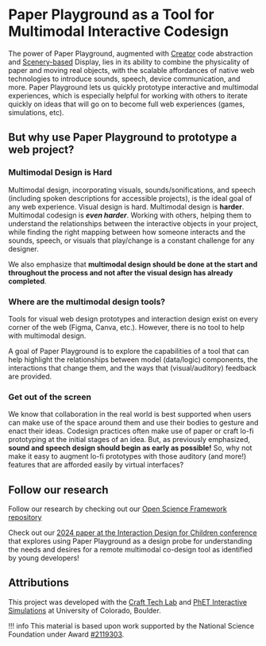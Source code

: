 # Paper Playground as a Tool for Multimodal Interactive Codesign

The power of Paper Playground, augmented with [Creator](../setup/creator.md) code abstraction and [Scenery-based](https://scenerystack.github.io/community/) Display, lies in its ability to combine the physicality of paper and moving real objects, with the scalable affordances of native web technologies to introduce sounds, speech, device communication, and more. Paper Playground lets us quickly prototype interactive and multimodal experiences, which is especially helpful for working with others to iterate quickly on ideas that will go on to become full web experiences (games, simulations, etc).

## But why use Paper Playground to prototype a web project?

### Multimodal Design is Hard

Multimodal design, incorporating visuals, sounds/sonifications, and speech (including spoken descriptions for accessible projects), is the ideal goal of any web experience.
Visual design is hard. Multimodal design is **harder**. Multimodal codesign is ***even harder***. Working with others, helping them to understand the relationships between the interactive objects in your project, while finding the right mapping between how someone interacts and the sounds, speech, or visuals that play/change is a constant challenge for any designer.

We also emphasize that **multimodal design should be done at the start and throughout the process and not after the visual design has already completed**.

### Where are the multimodal design tools?

Tools for visual web design prototypes and interaction design exist on every corner of the web (Figma, Canva, etc.). However, there is no tool to help with multimodal design. 

A goal of Paper Playground is to explore the capabilities of a tool that can help highlight the relationships between model (data/logic) components, the interactions that change them, and the ways that (visual/auditory) feedback are provided.

### Get out of the screen

We know that collaboration in the real world is best supported when users can make use of the space around them and use their bodies to gesture and enact their ideas. Codesign practices often make use of paper or craft lo-fi prototyping at the initial stages of an idea. But, as previously emphasized, **sound and speech design should begin as early as possible!** So, why not make it easy to augment lo-fi prototypes with those auditory (and more!) features that are afforded easily by virtual interfaces?

## Follow our research

Follow our research by checking out our [Open Science Framework repository](https://osf.io/6ad5g/)

Check out our [2024 paper at the Interaction Design for Children conference](https://dl.acm.org/doi/10.1145/3628516.3659400) that explores using Paper Playground as a design probe for understanding the needs and desires for a remote multimodal co-design tool as identified by young developers!

## Attributions

This project was developed with the [Craft Tech Lab](https://cucraftlab.org/) and [PhET Interactive Simulations](https://phet.colorado.edu/en/inclusive-design) at University of Colorado, Boulder.

!!! info
    This material is based upon work supported by the National Science Foundation under Award [#2119303](https://www.nsf.gov/awardsearch/showAward?AWD_ID=2119303&HistoricalAwards=false).
